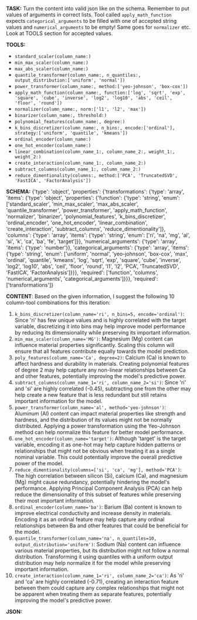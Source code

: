 **TASK:**
Turn the content into valid json like on the schema.
Remember to put values of arguments in correct lists.
Tool called `apply_math_function` expects `categorical_arguments` to be filled with one of accepted string values and `numerical_arguments` to be empty! Same goes for `normalizer` etc. Look at TOOLS section for accepted values.

**TOOLS:**
- `standard_scaler(column_name:)`
- `min_max_scaler(column_name:)`
- `max_abs_scaler(column_name:)`
- `quantile_transformer(column_name:, n_quantiles:, output_distribution:['uniform', 'normal'])`
- `power_transformer(column_name:, method:['yeo-johnson', 'box-cox'])`
- `apply_math_function(column_name:, function:['log', 'sqrt', 'exp', 'square', 'cube', 'inverse', 'log2', 'log10', 'abs', 'ceil', 'floor', 'round'])`
- `normalizer(column_name:, norm:['l1', 'l2', 'max'])`
- `binarizer(column_name:, threshold:)`
- `polynomial_features(column_name:, degree:)`
- `k_bins_discretizer(column_name:, n_bins:, encode:['ordinal'], strategy:['uniform', 'quantile', 'kmeans'])`
- `ordinal_encoder(column_name:)`
- `one_hot_encoder(column_name:)`
- `linear_combination(column_name_1:, column_name_2:, weight_1:, weight_2:)`
- `create_interaction(column_name_1:, column_name_2:)`
- `subtract_columns(column_name_1:, column_name_2:)`
- `reduce_dimentionality(columns:, method:['PCA', 'TruncatedSVD', 'FastICA', 'FactorAnalysis'])`

**SCHEMA:**
{'type': 'object', 'properties': {'transformations': {'type': 'array', 'items': {'type': 'object', 'properties': {'function': {'type': 'string', 'enum': ['standard_scaler', 'min_max_scaler', 'max_abs_scaler', 'quantile_transformer', 'power_transformer', 'apply_math_function', 'normalizer', 'binarizer', 'polynomial_features', 'k_bins_discretizer', 'ordinal_encoder', 'one_hot_encoder', 'linear_combination', 'create_interaction', 'subtract_columns', 'reduce_dimentionality']}, 'columns': {'type': 'array', 'items': {'type': 'string', 'enum': ['ri', 'na', 'mg', 'al', 'si', 'k', 'ca', 'ba', 'fe', 'target']}}, 'numerical_arguments': {'type': 'array', 'items': {'type': 'number'}}, 'categorical_arguments': {'type': 'array', 'items': {'type': 'string', 'enum': ['uniform', 'normal', 'yeo-johnson', 'box-cox', 'max', 'ordinal', 'quantile', 'kmeans', 'log', 'sqrt', 'exp', 'square', 'cube', 'inverse', 'log2', 'log10', 'abs', 'ceil', 'floor', 'round', 'l1', 'l2', 'PCA', 'TruncatedSVD', 'FastICA', 'FactorAnalysis']}}}, 'required': ['function', 'columns', 'numerical_arguments', 'categorical_arguments']}}}, 'required': ['transformations']}

**CONTENT**:
 Based on the given information, I suggest the following 10 column-tool combinations for this iteration:

1. `k_bins_discretizer(column_name='ri', n_bins=5, encode='ordinal')`: Since 'ri' has few unique values and is highly correlated with the target variable, discretizing it into bins may help improve model performance by reducing its dimensionality while preserving its important information.
2. `min_max_scaler(column_name='MG')`: Magnesium (Mg) content can influence material properties significantly. Scaling this column will ensure that all features contribute equally towards the model prediction.
3. `poly_features(column_name='Ca', degree=2)`: Calcium (Ca) is known to affect hardness and durability in materials. Creating polynomial features of degree 2 may help capture any non-linear relationships between Ca and other features, potentially improving the model's predictive power.
4. `subtract_columns(column_name_1='ri', column_name_2='si')`: Since 'ri' and 'si' are highly correlated (-0.45), subtracting one from the other may help create a new feature that is less redundant but still retains important information for the model.
5. `power_transformer(column_name='al', method='yeo-johnson')`: Aluminum (Al) content can impact material properties like strength and hardness, and the distribution of its values might not be normally distributed. Applying a power transformation using the Yeo-Johnson method can help normalize this feature for better model performance.
6. `one_hot_encoder(column_name='target')`: Although 'target' is the target variable, encoding it as one-hot may help capture hidden patterns or relationships that might not be obvious when treating it as a single nominal variable. This could potentially improve the overall predictive power of the model.
7. `reduce_dimentionality(columns=['si', 'ca', 'mg'], method='PCA')`: The high correlation between silicon (Si), calcium (Ca), and magnesium (Mg) might cause redundancy, potentially hindering the model's performance. Applying Principal Component Analysis (PCA) can help reduce the dimensionality of this subset of features while preserving their most important information.
8. `ordinal_encoder(column_name='ba')`: Barium (Ba) content is known to improve electrical conductivity and increase density in materials. Encoding it as an ordinal feature may help capture any ordinal relationships between Ba and other features that could be beneficial for the model.
9. `quantile_transformer(column_name='na', n_quantiles=10, output_distribution='uniform')`: Sodium (Na) content can influence various material properties, but its distribution might not follow a normal distribution. Transforming it using quantiles with a uniform output distribution may help normalize it for the model while preserving important information.
10. `create_interaction(column_name_1='ri', column_name_2='ca')`: As 'ri' and 'ca' are highly correlated (-0.71), creating an interaction feature between them could capture any complex relationships that might not be apparent when treating them as separate features, potentially improving the model's predictive power.

**JSON:**
